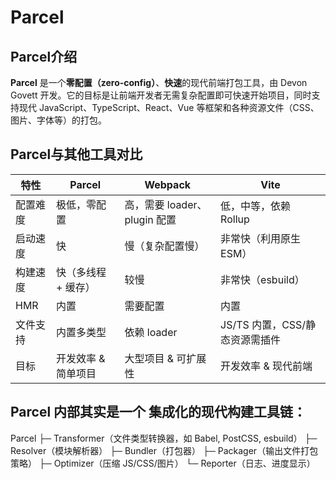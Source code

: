 # Parcel
## Parcel介绍
**Parcel** 是一个**零配置（zero-config）**、**快速**的现代前端打包工具，由 Devon Govett 开发。它的目标是让前端开发者无需复杂配置即可快速开始项目，同时支持现代 JavaScript、TypeScript、React、Vue 等框架和各种资源文件（CSS、图片、字体等）的打包。
## Parcel与其他工具对比
| 特性   | Parcel      | Webpack               | Vite                 |
| ---- | ----------- | --------------------- | -------------------- |
| 配置难度 | 极低，零配置      | 高，需要 loader、plugin 配置 | 低，中等，依赖 Rollup       |
| 启动速度 | 快           | 慢（复杂配置慢）              | 非常快（利用原生 ESM）        |
| 构建速度 | 快（多线程 + 缓存） | 较慢                    | 非常快（esbuild）         |
| HMR  | 内置          | 需要配置                  | 内置                   |
| 文件支持 | 内置多类型       | 依赖 loader             | JS/TS 内置，CSS/静态资源需插件 |
| 目标   | 开发效率 & 简单项目 | 大型项目 & 可扩展性           | 开发效率 & 现代前端          |
## Parcel 内部其实是一个 集成化的现代构建工具链：
Parcel
├─ Transformer（文件类型转换器，如 Babel, PostCSS, esbuild）
├─ Resolver（模块解析器）
├─ Bundler（打包器）
├─ Packager（输出文件打包策略）
├─ Optimizer（压缩 JS/CSS/图片）
└─ Reporter（日志、进度显示）
